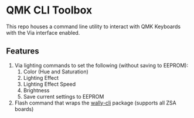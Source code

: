 # QMK CLI Toolbox
This repo houses a command line utility to interact with QMK Keyboards with the Via interface
enabled.

## Features
1. Via lighting commands to set the following (without saving to EEPROM):
    1. Color (Hue and Saturation)
    1. Lighting Effect
    1. Lighting Effect Speed
    1. Brightness
    1. Save current settings to EEPROM
1. Flash command that wraps the [wally-cli](https://github.com/zsa/wally-cli) package (supports all ZSA boards)
